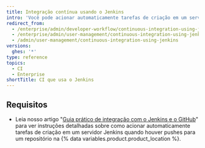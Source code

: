 ```yaml
---
title: Integração contínua usando o Jenkins
intro: 'Você pode acionar automaticamente tarefas de criação em um servidor Jenkins quando houver pushes para um repositório na {% data variables.product.product_location %}.'
redirect_from:
  - /enterprise/admin/developer-workflow/continuous-integration-using-jenkins
  - /enterprise/admin/user-management/continuous-integration-using-jenkins
  - /admin/user-management/continuous-integration-using-jenkins
versions:
  ghes: '*'
type: reference
topics:
  - CI
  - Enterprise
shortTitle: CI que usa o Jenkins
---
```


## Requisitos

- Leia nosso artigo "[Guia prático de integração com o Jenkins e o GitHub](https://resources.github.com/whitepapers/practical-guide-to-CI-with-Jenkins-and-GitHub/)" para ver instruções detalhadas sobre como acionar automaticamente tarefas de criação em um servidor Jenkins quando houver pushes para um repositório na {% data variables.product.product_location %}.
